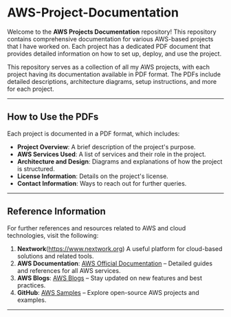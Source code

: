 # AWS-Project-Documentation

Welcome to the **AWS Projects Documentation** repository! This repository contains comprehensive documentation for various AWS-based projects that I have worked on. Each project has a dedicated PDF document that provides detailed information on how to set up, deploy, and use the project.

This repository serves as a collection of all my AWS projects, with each project having its documentation available in PDF format. The PDFs include detailed descriptions, architecture diagrams, setup instructions, and more for each project.

---


## How to Use the PDFs

Each project is documented in a PDF format, which includes:
- **Project Overview**: A brief description of the project's purpose.
- **AWS Services Used**: A list of services and their role in the project.
- **Architecture and Design**: Diagrams and explanations of how the project is structured.
- **License Information**: Details on the project's license.
- **Contact Information**: Ways to reach out for further queries.

---

## Reference Information


For further references and resources related to AWS and cloud technologies, visit the following:

1. **Nextwork**(https://www.nextwork.org) A useful platform for cloud-based solutions and related tools.
2. **AWS Documentation**: [AWS Official Documentation](https://docs.aws.amazon.com) – Detailed guides and references for all AWS services.
3. **AWS Blogs**: [AWS Blogs](https://aws.amazon.com/blogs) – Stay updated on new features and best practices.
4. **GitHub**: [AWS Samples](https://github.com/aws-samples) – Explore open-source AWS projects and examples.

---
